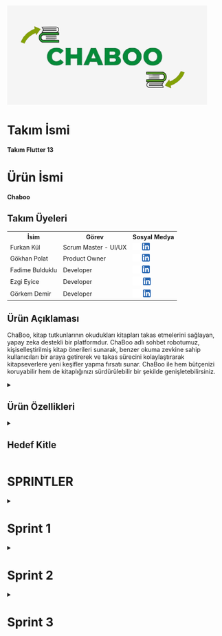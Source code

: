   <html>
  <body>

  ![Chaboo](Bootcamp/source/chaboo.png)

  # **Takım İsmi**
#### Takım Flutter 13
  # **Ürün İsmi**
#### Chaboo
	
  ## Takım Üyeleri
  <table>
    <tr>
      <th>İsim</th>
      <th>Görev</th>
      <th>Sosyal Medya</th>
    </tr>
    <tr>
      <td>Furkan Kül</td>
      <td>Scrum Master - UI/UX </td>
      <td>
        <a href="https://github.com/furkanava" target="_blank"><img src="Bootcamp/social_media_logo/github.png" width="18" height="18"/></a>
        <a href="https://www.linkedin.com/in/furkankul/" target="_blank" ><img src="Bootcamp/social_media_logo/linkedin.png" width="18" height="18" /></a>
      </td>
    </tr>
    <tr>
      <td>Gökhan Polat </td>
      <td>Product Owner</td>
      <td>
        <a href="https://github.com/qokhanp" target="_blank"><img src="Bootcamp/social_media_logo/github.png" width="18" height="18"/></a>
        <a href="https://www.linkedin.com/in/gokhanp" target="_blank"><img src="Bootcamp/social_media_logo/linkedin.png" width="18" height="18" /></a>
      </td>
    </tr>
    <tr>
      <td>Fadime Bulduklu</td>
      <td>Developer</td>
      <td>
        <a href="https://github.com/FadimeBulduklu " target="_blank"><img src="Bootcamp/social_media_logo/github.png" width="18" height="18"/></a>
        <a href="https://www.linkedin.com/in/FadimeBulduklu" target="_blank"><img src="Bootcamp/social_media_logo/linkedin.png" width="18" height="18" /></a>
      </td>
    </tr>
    <tr>
      <td>Ezgi Eyice</td>
      <td>Developer</td>
      <td>
        <a href="https://github.com/ezgiieyice" target="_blank"><img src="Bootcamp/social_media_logo/github.png" width="20" height="20"/></a>
        <a href="https://www.linkedin.com/in/ezgi-eyice-69912916a" target="_blank"><img src="Bootcamp/social_media_logo/linkedin.png" width="18" height="18" /></a>
      </td>
    </tr>
    <tr>
      <td>Görkem Demir</td>
      <td>Developer</td>
      <td>
        <a href="https://github.com/gorkemmdemir" target="_blank"><img src="Bootcamp/social_media_logo/github.png" width="20" height="20"/></a>
        <a href="https://www.linkedin.com/in/gorkemmdemir" target="_blank"><img src="Bootcamp/social_media_logo/linkedin.png" width="18" height="18" /></a>
      </td>
    </tr>
  </table>





  ## Ürün Açıklaması
  ChaBoo, kitap tutkunlarının okudukları kitapları takas etmelerini sağlayan, yapay zeka destekli bir platformdur. ChaBoo adlı sohbet robotumuz, kişiselleştirilmiş kitap önerileri sunarak, benzer okuma zevkine sahip kullanıcıları bir araya getirerek ve takas sürecini kolaylaştırarak kitapseverlere yeni keşifler yapma fırsatı sunar. ChaBoo ile hem bütçenizi koruyabilir hem de kitaplığınızı sürdürülebilir bir şekilde genişletebilirsiniz.
  
 
 <details>
    <summary><h2>Ürün Özellikleri</h2></summary>
        <h3>Kitap Önerileri:</h3>
        <p>ChaBo, okuma geçmişinizi ve tercihlerinizi analiz ederek size özel kitap önerileri sunar, böylece daha önce fark etmediğiniz kitaplarla tanışabilirsiniz.</p>
        <h3>Sohbet Robotu Rehberliğinde Takas:</h3>
        <p>ChaBoo AI Yardım, kitap seçimi, diğer kullanıcılarla iletişim ve takas detaylarının düzenlenmesi gibi tüm süreçte size rehberlik eder.</p>
        <h3>Kişiselleştirilmiş Kitap Profilleri:</h3>
        <p>En sevdiğiniz türleri, yazarları ve kitapları sergileyen bir profil oluşturarak benzer ilgi alanlarına sahip kitapseverlerle bağlantı kurabilirsiniz.</p>
        <h3>Güvenli ve Kullanışlı:</h3>
        <p>ChaBoo, kişisel bilgilerinizin güvenliğini ön planda tutar ve kitap takası işlemlerinizi kolaylıkla yönetmenizi sağlar.</p>
</details>
<details>
    <summary><h2>Hedef Kitle</h2></summary>
    <p>ChaBoo, kitaplara tutkuyla bağlı olan ancak bütçelerini ve çevreyi de düşünen okuyucular için tasarlanmıştır. Özellikle şu kişilere hitap eder:
  <ul>
    <li>Y ve Z Kuşağı</li>
    <li>Bütçe Dostu Okurlar</li>
    <li>Çevre Dostu Tüketiciler</li>
    <li>Kitap Kulüpleri ve Okuma Grupları</li>
  </ul></p>
  </details>
   <h1>SPRINTLER</h1>
  <details>
    <summary><h1>Sprint 1</h1></summary>
  <details>
    <summary><h3>Sprint 1 - Ekran Görüntüleri</h3></summary>
  <table style="width: 100%;">
    <tr>
      <td colspan="4" style="text-align: center;"><h2>Giriş / Kayıt Ol</h2></td>
    </tr>
    <tr>
      <td style="width: 25%;"><img src="Bootcamp/sprint1/giris.png" style="max-width: 100%; height: auto;"></td>
      <td style="width: 25%;"><img src="Bootcamp/sprint1/kayit.png" style="max-width: 100%; height: auto;"></td>
      <td style="width: 25%;"><img src="Bootcamp/sprint1/sifre.png" style="max-width: 100%; height: auto;"></td>
      <td style="width: 25%;"><img src="Bootcamp/sprint1/sifre1.png" style="max-width: 100%; height: auto;"></td>
    </tr>
    <tr>
      <td colspan="4" style="text-align: center;"><h2>Akış / Takas</h2></td>
    </tr>
    <tr>
      <td style="width: 25%;"><img src="Bootcamp/sprint1/akis.png" style="max-width: 100%; height: auto;"></td>
      <td style="width: 25%;"><img src="Bootcamp/sprint1/akis1.png" style="max-width: 100%; height: auto;"></td>
      <td style="width: 25%;"><img src="Bootcamp/sprint1/takas.png" style="max-width: 100%; height: auto;"></td>
    </tr>
    <tr>
      <td colspan="4" style="text-align: center;"><h2>Profil / Ayarlar</h2></td>
    </tr>
    <tr>
      <td style="width: 25%;"><img src="Bootcamp/sprint1/profil.png" style="max-width: 100%; height: auto;"></td>
      <td style="width: 25%;"><img src="Bootcamp/sprint1/ayarlar.png" style="max-width: 100%; height: auto;"></td>
    </tr>
    <tr>
      <td colspan="4" style="text-align: center;"><h2>Ürün Ekleme / Yapay Zeka</h2></td>
    </tr>
    <tr>
      <td style="width: 25%;"><img src="Bootcamp/sprint1/ekleme.png" style="max-width: 100%; height: auto;"></td>
      <td style="width: 25%;"><img src="Bootcamp/sprint1/ekleme1.png" style="max-width: 100%; height: auto;"></td>
      <td style="width: 25%;"><img src="Bootcamp/sprint1/ai.png" style="max-width: 100%; height: auto;"></td>
    </tr>
  </table>
  </details>  
  <details>
    <summary><h3>Sprint 1 - Whatsapp Ekran Görüntüleri / Jira Pano </h3></summary>
    <img src="Bootcamp/scrum/wp1.png" style="max-width: 100%; height: auto;">
    <img src="Bootcamp/scrum/wp2.png" style="max-width: 100%; height: auto;">
    <img src="Bootcamp/scrum/jira.png" style="max-width: 100%; height: auto;">
    <img src="Bootcamp/scrum/jira1.png" style="max-width: 100%; height: auto;">
  </details>
  <details>
    <summary><h3>Sprint 1 - Burndown Chart</h3></summary>
    <img src="Bootcamp/scrum/burndownchart.png" style="max-width: 100%; height: auto;">
    - **Araçlar ve Teknoloji**:
    
- Proje yönetimi için Jira kullanılacak.
- UI tasarımı için Figma kullanılacak.
- Giriş yöntemleri google ve facebook olarak belirlendi.
  - **Sprint Bitiminde Ulaşılmak İstenen Puan**: 155
  - **Puan Tamamlama Oranı**: `(155'in hepsi başarıyla tamamlandı)` 1. Sprintde puanlar zorluklara göre belirlendi. Takımın toplantı yapma bir araya gelme konusunda çevresel faktörlerin etkisiyle zorlandığı anlaşıldı bu yüzden "önemli" etiketli görevler 20 puan, uygulamayla alakalı bilgiler 10 puan, UI/UX tasarımları 15 puan olarak sonuçlandırıldı.
  - **Daily Scrum**: https://github.com/furkanava/Google-Bootcamp/blob/3c801e862b22f67e44985fb8755ffd60934e46fb/Bootcamp/scrum/dailyscrum.docx
  - **Backlog URL:**: https://1furkan.atlassian.net/jira/software/projects/SCRUM/list
  - **Sprint Review:**
    - Takımda iletişim eksikliği ve toplantılarda bir araya gelmede sorunlar yaşandığı belirlendi. Bir sonraki sprint için daha koordineli hareket etmeye karar verildi

    - Kargo süreçleri için bir ön araştırma ve kamu/özel teslimat şirketleriyle anlaşma için görüşmeler yapılması planlandı.

    - Sprint sonunda figma, jira kullanımı konusunda daha çok pratik yapma kararı aldık.
    

  - **Katılımcılar :** `Furkan Kül`, `Gökhan Polat`, `Ezgi Eyice`, `Fadime Bulduklu`, `Görkem Demir`
  - **Retrospective:**
    - Sonraki adımımızda takas için sadece kargo mu ? elden birebir teslimat mı ? yoksa "esnaf noktası" uygulaması mı? yapılmasıyla ilgili karar için toplantı öngörüldü.

    - Firebase konusunda hızlı bir geliştirme yapılacak bu konuda takım işbirliği içerisinde olacak.

    - Uygulamanın gelirleri konusunda araştırma yapılacak.

    - UI/UX gözden geçirilecek

    - Ezgi yazılım konusunda takım lideri olacak.(taskları o dağıtacak ekranlar vb.)

    - Süreç github üzerinden yürütülecek.(mümkünse).
  </details>
  </details>

 <details>
    <summary><h1>Sprint 2</h1></summary>
  <details>
    <summary><h3>Sprint 2 - Ekran Görüntüleri</h3></summary>
  
  <table style="width: 100%;">
     <tr>
      <td colspan="4" style="text-align: center;"><h2>Akış Ekranları</h2></td>
    </tr>
    <tr>
      <td style="width: 25%;"><img src="Bootcamp/sprint2/updated_akis.png" style="max-width: 100%; height: auto;"></td>
      <td style="width: 25%;"><img src="Bootcamp/sprint2/updated_akis2.png" style="max-width: 100%; height: auto;"></td>
    </tr>
     <tr>
      <td colspan="4" style="text-align: center;"><h2>Yeni Takas Ekranları</h2></td>
    </tr>
    <tr>
      <td style="width: 25%;"><img src="Bootcamp/sprint2/update_takas.png" style="max-width: 100%; height: auto;"></td>
      <td style="width: 25%;"><img src="Bootcamp/sprint2/updated_takas2.png" style="max-width: 100%; height: auto;"></td>
    </tr>
    <tr>
      <td colspan="4" style="text-align: center;"><h2>Mesaj ve Profil Güncellendi</h2></td>
    </tr>
    <tr>
      <td style="width: 25%;"><img src="Bootcamp/sprint2/Mesaj.png" style="max-width: 100%; height: auto;"></td>
      <td style="width: 25%;"><img src="Bootcamp/sprint2/Mesaj2.png" style="max-width: 100%; height: auto;"></td>
      <td style="width: 25%;"><img src="Bootcamp/sprint2/updated_Profil.png" style="max-width: 100%; height: auto;"></td>
    </tr>
  </table>
  </details>  

  <details>
    <summary><h3>Sprint 2 -  Jira Pano </h3></summary>

    <img src="Bootcamp/scrum/jira2.png" style="max-width: 100%; height: auto;">
  </details>
  <details>
    <summary><h3>Sprint 2 - Burndown Chart</h3></summary>
    <img src="Bootcamp/scrum/burndownchart2.png" style="max-width: 100%; height: auto;">

  - **Sprint Bitiminde Ulaşılmak İstenen Puan**: 49
  - **Puan Tamamlama Oranı**: `(49 puandan 35'i tamamlandı)` 2. Sprintde puanlar zorluklara göre belirlendi. Ezgi'nin önerisiyle puanlar literatürdeki gibi fibonacci sayılarına göre hazırlandı. Eksik puanlar sprint 3'de tamamlanacak.
  - **Daily Scrum**: https://github.com/furkanava/Google-Bootcamp/blob/3c801e862b22f67e44985fb8755ffd60934e46fb/Bootcamp/scrum/dailyscrum.docx
  - **Backlog URL:** 
https://1furkan.atlassian.net/jira/software/projects/SCRUM/list
  - **Sprint Review:**
    - Takas yönteminin belirlenmesi konusunda takım ortak kararla eğer kullanıcı takas teklifini onaylarsa mesaj bölümünün açılması ve kullanıcıların kendi isteğine göre takas yapması(kargo/buluşma) belirlendi

    - Kitap Lira uygulamasından vazgeçildi. UI/UX buna göre değiştirildi. Yeni ekranlar tasarlandı.
    

  - **Katılımcılar :** `Furkan Kül`, `Gökhan Polat`, `Ezgi Eyice`, `Fadime Bulduklu`, `Görkem Demir`
  - **Retrospective:**
    - Sonraki çalışmamızda sürenin az kaldığı ve takım olarak yavaş ilerlediğimiz için hızlanmaya karar verdik.

    - Akış ekranı geliştirmesi yapılacak bu konuda takım işbirliği içerisinde olacak.

    - Uygulamanın gelirleri konusunda araştırma yapılacak.

    - UI/UX son kez gözden geçirilecek.

    - Yapay Zeka eğitilecek.


**Sprint Notları:** <br>
    - Sprint 2'de ekranların yavaş geliştirilmesi dolayısıyla son sprint için aktif ve hızlı çalışılacak <br>
    - Eğer eklenecekse kargo vb. süreçlerin uygulama tamamlandıktan sonra düşünülmesi.<br>
    - Takım içi koordinasyon ve işbirliğinin arttırılması

  </details>
  </details>

  <details>
    <summary><h1>Sprint 3</h1></summary>
  <details>
    <summary><h3>Sprint 3 - Ekran Görüntüleri</h3></summary>
  
  <table style="width: 100%;">
     <tr>
      <td colspan="4" style="text-align: center;"><h2>Ekranlar Güncellendi</h2></td>
    </tr>
    <tr>
      <td style="width: 25%;"><img src="Bootcamp/sprint2/updated_akis.png" style="max-width: 100%; height: auto;"></td>
      <td style="width: 25%;"><img src="Bootcamp/sprint2/updated_akis2.png" style="max-width: 100%; height: auto;"></td>
    </tr>
     <tr>
      <td colspan="4" style="text-align: center;"><h2>Yeni Takas Ekranları</h2></td>
    </tr>
    <tr>
      <td style="width: 25%;"><img src="Bootcamp/sprint2/update_takas.png" style="max-width: 100%; height: auto;"></td>
      <td style="width: 25%;"><img src="Bootcamp/sprint2/updated_takas2.png" style="max-width: 100%; height: auto;"></td>
    </tr>
    <tr>
      <td colspan="4" style="text-align: center;"><h2>Mesaj ve Profil Güncellendi</h2></td>
    </tr>
    <tr>
      <td style="width: 25%;"><img src="Bootcamp/sprint2/Mesaj.png" style="max-width: 100%; height: auto;"></td>
      <td style="width: 25%;"><img src="Bootcamp/sprint2/Mesaj2.png" style="max-width: 100%; height: auto;"></td>
      <td style="width: 25%;"><img src="Bootcamp/sprint2/updated_Profil.png" style="max-width: 100%; height: auto;"></td>
    </tr>
  </table>
  </details>  

  <details>
    <summary><h3>Sprint 3 -  Whatsapp Ekran Görüntüleri </h3></summary>

  <img src="Bootcamp/scrum/wp3.png" style="max-width: 100%; height: auto;">
  </details>
  <details>
    <summary><h3>Sprint 3 - Jira-Burndown Chart</h3></summary>
    <img src="Bootcamp/scrum/jira_update3.png" style="max-width: 100%; height: auto;">
    <img src="Bootcamp/scrum/sprint3jira.png" style="max-width: 100%; height: auto;">

  - **Sprint Bitiminde Ulaşılmak İstenen Puan**: 36
  - **Puan Tamamlama Oranı**: `(36 puandan 31'i tamamlandı)` 3. Sprintde de puanlar zorluklara göre belirlendi. Fibonacci sayılarına göre hazırlandı. Eksik puanlar sprint 3'de tamamlandı. Mesajlar kısmı yetişmedi. 3 Sprintde toplam hedeflediğimiz 240 puanın 221'ini başarıyla tamamladık.
  - **Daily Scrum**: https://github.com/furkanava/Google-Bootcamp/blob/3c801e862b22f67e44985fb8755ffd60934e46fb/Bootcamp/scrum/dailyscrum.docx
  - **Backlog URL:** 1furkan.atlassian.net/jira/software/projects/SCRUM/list
  - **Sprint Review:**
    - Kargo uygulamasından vazgeçildi. Kullanıcıların kendi isteklerine göre takaslar planlaması düşünüldü.

    - Takım içi iş yükü ve yoğunluklar sebebiyle önemli ekranlardan mesaj kısmı yetişmedi
    

  - **Katılımcılar :** `Furkan Kül`, `Gökhan Polat`, `Ezgi Eyice`, `Fadime Bulduklu`, `Görkem Demir`
  - **Retrospective:**
    - Sonraki çalışmamızda sürenin az kaldığı ve takım olarak yavaş ilerlediğimiz için hızlanmaya karar verdik.

    - Proje hedeflerine tam olarak ulaşamasakta yakınlaştığımızı konuştuk.

    - Mesajlar ekranı için 5 why tekniğiyle müzakere ettik ve sonuç olarak iki taraflı veri akışı gerektiğinden ve iş yoğunluğundan dolayı yetiştiremediğimizi öğrendik. 

    - Takımdaki herkesin tasarım, kodlama, proje yönetimi alanlarında iyi kazanımlar elde ettiğinden bahsettik. <br> <br>
     **Sprint Notları:** <br>
    - Sprint 3'de iş yükünü iyi ayarlayamadık <br>
    - 3 Developerımız da yoğun olduğu için mesajlar ekranı ve bazı ekranları planladığımız gibi yetiştiremedik. Bazıları fonksiyonsuz oldu.<br>
       
  </details>
  </details>


</body>
</html>
